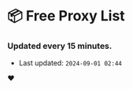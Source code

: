 # :package: Free Proxy List
### Updated every 15 minutes.

- Last updated: `2024-09-01 02:44`

:heart:
